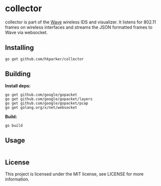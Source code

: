 collector
=========

collector is part of the [Wave](https://github.com/hkparker/Wave) wireless IDS and visualizer.  It listens for 802.11 frames on wireless interfaces and streams the JSON formatted frames to Wave via websocket.

Installing
----------

```
go get github.com/hkparker/collector
```

Building
--------

**Install deps:**

```
go get github.com/google/gopacket
go get github.com/google/gopacket/layers
go get github.com/google/gopacket/pcap
go get golang.org/x/net/websocket
```

**Build:**

`go build`

Usage
-----

```

```

License
-------

This project is licensed under the MIT license, see LICENSE for more information.
